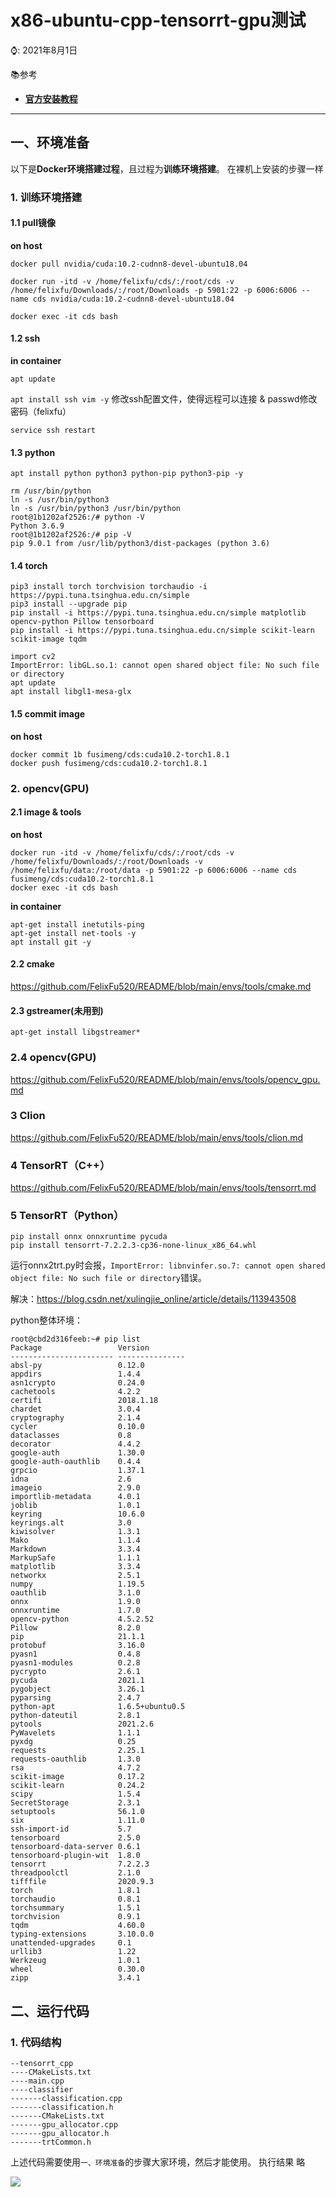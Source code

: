 

# x86-ubuntu-cpp-tensorrt-gpu测试

⌚️: 2021年8月1日

📚参考

- **[官方安装教程](https://docs.nvidia.com/deeplearning/tensorrt/install-guide/index.html#installing)**

---

## 一、环境准备

以下是**Docker环境搭建过程**，且过程为**训练环境搭建**。 在裸机上安装的步骤一样

### 1. 训练环境搭建

#### 1.1 pull镜像

**on host**

`docker pull nvidia/cuda:10.2-cudnn8-devel-ubuntu18.04`

`docker run -itd -v /home/felixfu/cds/:/root/cds -v /home/felixfu/Downloads/:/root/Downloads -p 5901:22 -p 6006:6006 --name cds nvidia/cuda:10.2-cudnn8-devel-ubuntu18.04`

`docker exec -it cds bash`

#### 1.2 ssh

**in container**

`apt update`

`apt install ssh vim -y` 修改ssh配置文件，使得远程可以连接 & passwd修改密码（felixfu）

`service ssh restart`

#### 1.3 python

`apt install python python3 python-pip python3-pip -y`

```shell
rm /usr/bin/python
ln -s /usr/bin/python3
ln -s /usr/bin/python3 /usr/bin/python
root@1b1202af2526:/# python -V
Python 3.6.9
root@1b1202af2526:/# pip -V
pip 9.0.1 from /usr/lib/python3/dist-packages (python 3.6)
```

#### 1.4 torch

```shell
pip3 install torch torchvision torchaudio -i https://pypi.tuna.tsinghua.edu.cn/simple
pip3 install --upgrade pip
pip install -i https://pypi.tuna.tsinghua.edu.cn/simple matplotlib opencv-python Pillow tensorboard 
pip install -i https://pypi.tuna.tsinghua.edu.cn/simple scikit-learn scikit-image tqdm
```

```angular2html
import cv2 
ImportError: libGL.so.1: cannot open shared object file: No such file or directory
apt update
apt install libgl1-mesa-glx
```

#### 1.5 commit image

**on host**

```
docker commit 1b fusimeng/cds:cuda10.2-torch1.8.1
docker push fusimeng/cds:cuda10.2-torch1.8.1
```

### 2. opencv(GPU)

#### 2.1 image & tools

**on host**

```angular2html
docker run -itd -v /home/felixfu/cds/:/root/cds -v /home/felixfu/Downloads/:/root/Downloads -v /home/felixfu/data:/root/data -p 5901:22 -p 6006:6006 --name cds fusimeng/cds:cuda10.2-torch1.8.1
docker exec -it cds bash
```

**in container**

```angular2html
apt-get install inetutils-ping
apt-get install net-tools -y  
apt install git -y
```

#### 2.2 cmake

https://github.com/FelixFu520/README/blob/main/envs/tools/cmake.md

#### 2.3 gstreamer(未用到)

```angular2html
apt-get install libgstreamer*
```

### 2.4 opencv(GPU)

https://github.com/FelixFu520/README/blob/main/envs/tools/opencv_gpu.md

### 3 Clion

https://github.com/FelixFu520/README/blob/main/envs/tools/clion.md

### 4 TensorRT（C++）

https://github.com/FelixFu520/README/blob/main/envs/tools/tensorrt.md

### 5 TensorRT（Python）

```angular2html
pip install onnx onnxruntime pycuda
pip install tensorrt-7.2.2.3-cp36-none-linux_x86_64.whl
```

运行onnx2trt.py时会报，`ImportError: libnvinfer.so.7: cannot open shared object file: No such file or directory`错误。

解决：https://blog.csdn.net/xulingjie_online/article/details/113943508

python整体环境：

```angular2html
root@cbd2d316feeb:~# pip list
Package                 Version
----------------------- ---------------
absl-py                 0.12.0
appdirs                 1.4.4
asn1crypto              0.24.0
cachetools              4.2.2
certifi                 2018.1.18
chardet                 3.0.4
cryptography            2.1.4
cycler                  0.10.0
dataclasses             0.8
decorator               4.4.2
google-auth             1.30.0
google-auth-oauthlib    0.4.4
grpcio                  1.37.1
idna                    2.6
imageio                 2.9.0
importlib-metadata      4.0.1
joblib                  1.0.1
keyring                 10.6.0
keyrings.alt            3.0
kiwisolver              1.3.1
Mako                    1.1.4
Markdown                3.3.4
MarkupSafe              1.1.1
matplotlib              3.3.4
networkx                2.5.1
numpy                   1.19.5
oauthlib                3.1.0
onnx                    1.9.0
onnxruntime             1.7.0
opencv-python           4.5.2.52
Pillow                  8.2.0
pip                     21.1.1
protobuf                3.16.0
pyasn1                  0.4.8
pyasn1-modules          0.2.8
pycrypto                2.6.1
pycuda                  2021.1
pygobject               3.26.1
pyparsing               2.4.7
python-apt              1.6.5+ubuntu0.5
python-dateutil         2.8.1
pytools                 2021.2.6
PyWavelets              1.1.1
pyxdg                   0.25
requests                2.25.1
requests-oauthlib       1.3.0
rsa                     4.7.2
scikit-image            0.17.2
scikit-learn            0.24.2
scipy                   1.5.4
SecretStorage           2.3.1
setuptools              56.1.0
six                     1.11.0
ssh-import-id           5.7
tensorboard             2.5.0
tensorboard-data-server 0.6.1
tensorboard-plugin-wit  1.8.0
tensorrt                7.2.2.3
threadpoolctl           2.1.0
tifffile                2020.9.3
torch                   1.8.1
torchaudio              0.8.1
torchsummary            1.5.1
torchvision             0.9.1
tqdm                    4.60.0
typing-extensions       3.10.0.0
unattended-upgrades     0.1
urllib3                 1.22
Werkzeug                1.0.1
wheel                   0.30.0
zipp                    3.4.1
```



## 二、运行代码

### 1. 代码结构

```
--tensorrt_cpp
----CMakeLists.txt
----main.cpp
----classifier
-------classification.cpp
-------classification.h
-------CMakeLists.txt
-------gpu_allocator.cpp
-------gpu_allocator.h
-------trtCommon.h
```

上述代码需要使用`一、环境准备`的步骤大家环境，然后才能使用。
执行结果 略

![](imgs/UML.png)